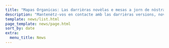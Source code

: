 ```yaml
---
title: "Mapas Organicas: Las darrièras novèlas e mesas a jorn de nòstra equipa"
description: "Mantenètz-vos en contacte amb las darrièras versions, novèlas e mesas a jorn de nòstra equipa de Organic Maps"
template: news/list.html
page_template: news/page.html
sort_by: date
extra:
  menu_title: News
---
```

